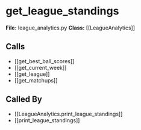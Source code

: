 # get_league_standings

**File:** league_analytics.py
**Class:** [[LeagueAnalytics]]

## Calls

- [[get_best_ball_scores]]
- [[get_current_week]]
- [[get_league]]
- [[get_matchups]]

## Called By

- [[LeagueAnalytics.print_league_standings]]
- [[print_league_standings]]

